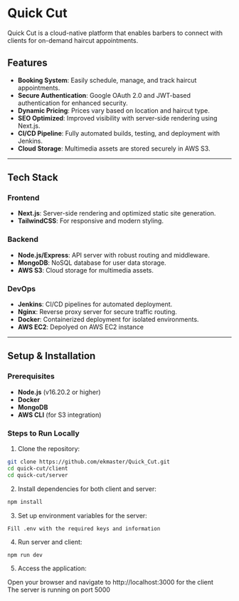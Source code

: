 # Quick Cut

Quick Cut is a cloud-native platform that enables barbers to connect with clients for on-demand haircut appointments. 

## Features

- **Booking System**: Easily schedule, manage, and track haircut appointments.
- **Secure Authentication**: Google OAuth 2.0 and JWT-based authentication for enhanced security.
- **Dynamic Pricing**: Prices vary based on location and haircut type.
- **SEO Optimized**: Improved visibility with server-side rendering using Next.js.
- **CI/CD Pipeline**: Fully automated builds, testing, and deployment with Jenkins.
- **Cloud Storage**: Multimedia assets are stored securely in AWS S3.

---

## Tech Stack

### Frontend
- **Next.js**: Server-side rendering and optimized static site generation.
- **TailwindCSS**: For responsive and modern styling.

### Backend
- **Node.js/Express**: API server with robust routing and middleware.
- **MongoDB**: NoSQL database for user data storage.
- **AWS S3**: Cloud storage for multimedia assets.

### DevOps
- **Jenkins**: CI/CD pipelines for automated deployment.
- **Nginx**: Reverse proxy server for secure traffic routing.
- **Docker**: Containerized deployment for isolated environments.
- **AWS EC2**: Depolyed on AWS EC2 instance

---

## Setup & Installation

### Prerequisites
- **Node.js** (v16.20.2 or higher)
- **Docker**
- **MongoDB**
- **AWS CLI** (for S3 integration)

### Steps to Run Locally

1. Clone the repository:
 ```bash
 git clone https://github.com/ekmaster/Quick_Cut.git
 cd quick-cut/client
 cd quick-cut/server
 ```

2. Install dependencies for both client and server:
```bash
npm install
```
3. Set up environment variables for the server:
```
Fill .env with the required keys and information
```
4. Run server and client:

```
npm run dev
```


5. Access the application:

Open your browser and navigate to http://localhost:3000 for the client
<br />
The server is running on port 5000

